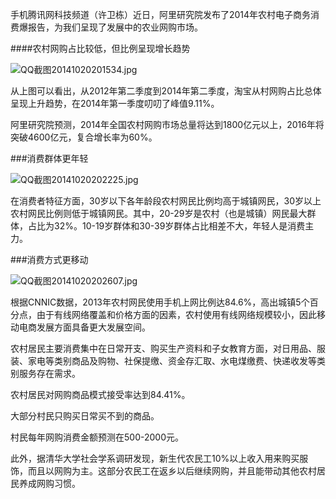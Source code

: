 手机腾讯网科技频道（许卫栋）近日，阿里研究院发布了2014年农村电子商务消费爆报告，为我们呈现了发展中的农业网购市场。

####农村网购占比较低，但比例呈现增长趋势

![QQ截图20141020201534.jpg](http://upload-images.jianshu.io/upload_images/40842-529e96b04ea3f573.jpg)

从上图可以看出，从2012年第二季度到2014年第二季度，淘宝从村网购占比总体呈现上升趋势，在2014年第一季度叨叨了峰值9.11%。

阿里研究院预测，2014年全国农村网购市场总量将达到1800亿元以上，2016年将突破4600亿元，复合增长率为60%。

###消费群体更年轻

![QQ截图20141020202225.jpg](http://upload-images.jianshu.io/upload_images/40842-9fa3225dd3cdb820.jpg)

在消费者特征方面，30岁以下各年龄段农村网民比例均高于城镇网民，30岁以上农村网民比例则低于城镇网民。其中，20-29岁是农村（也是城镇）网民最大群体，占比为32%。10-19岁群体和30-39岁群体占比相差不大，年轻人是消费主力。

###消费方式更移动

![QQ截图20141020202607.jpg](http://upload-images.jianshu.io/upload_images/40842-9bddf2a38227ee15.jpg)

根据CNNIC数据，2013年农村网民使用手机上网比例达84.6%，高出城镇5个百分点，由于有线网络覆盖和价格方面的因素，农村使用有线网络规模较小，因此移动电商发展方面具备更大发展空间。

农村居民主要消费集中在日常开支、购买生产资料和子女教育方面，对日用品、服装、家电等类别商品及购物、社保提缴、资金存汇取、水电煤缴费、快递收发等类别服务存在需求。

农村居民对网购商品模式接受率达到84.41%。

大部分村民只购买日常买不到的商品。

村民每年网购消费金额预测在500-2000元。

此外，据清华大学社会学系调研发现，新生代农民工10%以上收入用来购买服饰，而且以网购为主。这部分农民工在返乡以后继续网购，并且能带动其他农村居民养成网购习惯。










